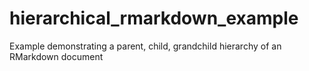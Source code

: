 # hierarchical_rmarkdown_example
Example demonstrating a parent, child, grandchild hierarchy of an RMarkdown document

